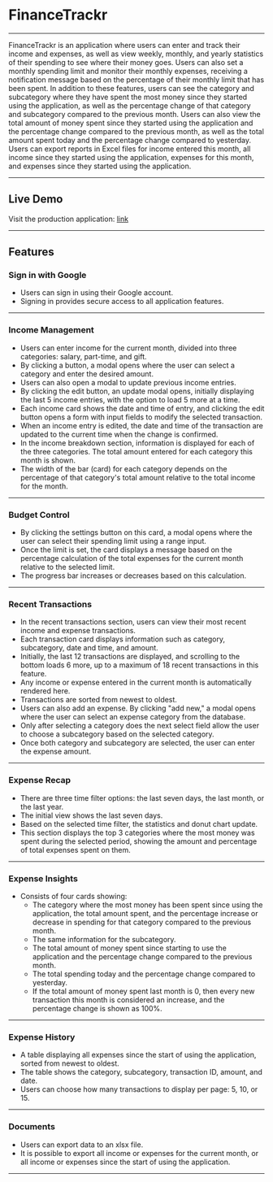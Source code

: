 # FinanceTrackr

---

FinanceTrackr is an application where users can enter and track their income and expenses, as well as view weekly, monthly, and yearly statistics of their spending to see where their money goes. Users can also set a monthly spending limit and monitor their monthly expenses, receiving a notification message based on the percentage of their monthly limit that has been spent. In addition to these features, users can see the category and subcategory where they have spent the most money since they started using the application, as well as the percentage change of that category and subcategory compared to the previous month. Users can also view the total amount of money spent since they started using the application and the percentage change compared to the previous month, as well as the total amount spent today and the percentage change compared to yesterday. Users can export reports in Excel files for income entered this month, all income since they started using the application, expenses for this month, and expenses since they started using the application.

---

## Live Demo

Visit the production application: [link](#)

---

## Features

### Sign in with Google

- Users can sign in using their Google account.
- Signing in provides secure access to all application features.

---

### Income Management

- Users can enter income for the current month, divided into three categories: salary, part-time, and gift.
- By clicking a button, a modal opens where the user can select a category and enter the desired amount.
- Users can also open a modal to update previous income entries.
- By clicking the edit button, an update modal opens, initially displaying the last 5 income entries, with the option to load 5 more at a time.
- Each income card shows the date and time of entry, and clicking the edit button opens a form with input fields to modify the selected transaction.
- When an income entry is edited, the date and time of the transaction are updated to the current time when the change is confirmed.
- In the income breakdown section, information is displayed for each of the three categories. The total amount entered for each category this month is shown.
- The width of the bar (card) for each category depends on the percentage of that category's total amount relative to the total income for the month.

---

### Budget Control

- By clicking the settings button on this card, a modal opens where the user can select their spending limit using a range input.
- Once the limit is set, the card displays a message based on the percentage calculation of the total expenses for the current month relative to the selected limit.
- The progress bar increases or decreases based on this calculation.

---

### Recent Transactions

- In the recent transactions section, users can view their most recent income and expense transactions.
- Each transaction card displays information such as category, subcategory, date and time, and amount.
- Initially, the last 12 transactions are displayed, and scrolling to the bottom loads 6 more, up to a maximum of 18 recent transactions in this feature.
- Any income or expense entered in the current month is automatically rendered here.
- Transactions are sorted from newest to oldest.
- Users can also add an expense. By clicking "add new," a modal opens where the user can select an expense category from the database.
- Only after selecting a category does the next select field allow the user to choose a subcategory based on the selected category.
- Once both category and subcategory are selected, the user can enter the expense amount.

---

### Expense Recap

- There are three time filter options: the last seven days, the last month, or the last year.
- The initial view shows the last seven days.
- Based on the selected time filter, the statistics and donut chart update.
- This section displays the top 3 categories where the most money was spent during the selected period, showing the amount and percentage of total expenses spent on them.

---

### Expense Insights

- Consists of four cards showing:
  - The category where the most money has been spent since using the application, the total amount spent, and the percentage increase or decrease in spending for that category compared to the previous month.
  - The same information for the subcategory.
  - The total amount of money spent since starting to use the application and the percentage change compared to the previous month.
  - The total spending today and the percentage change compared to yesterday.
  - If the total amount of money spent last month is 0, then every new transaction this month is considered an increase, and the percentage change is shown as 100%.

---

### Expense History

- A table displaying all expenses since the start of using the application, sorted from newest to oldest.
- The table shows the category, subcategory, transaction ID, amount, and date.
- Users can choose how many transactions to display per page: 5, 10, or 15.

---

### Documents

- Users can export data to an xlsx file.
- It is possible to export all income or expenses for the current month, or all income or expenses since the start of using the application.

---
